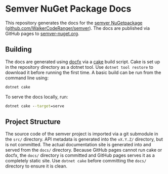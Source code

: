 # Semver NuGet Package Docs

This repository generates the docs for the [semver NuGetpackage](https://www.nuget.org/packages/semver/)
([github.com/WalkerCodeRanger/semver](https://github.com/WalkerCodeRanger/semver)). The docs are
published via GitHub pages to [semver-nuget.org](https://semver-nuget.org).

## Building

The docs are generated using [docfx](https://dotnet.github.io/docfx) via a [cake](https://cakebuild.net/)
build script. Cake is set up in the repository directory as a dotnet tool. Use `dotnet tool restore`
to download it before running the first time. A basic build can be run from the command line using:

```bat
dotnet cake
```

To serve the docs locally, run:

```bat
dotnet cake --target=serve
```

## Project Structure

The source code of the semver project is imported via a git submodule in the `src/` directory. API
metadata is generated into the `vX.Y.Z/` directory, but is not committed. The actual documentation
site is generated into and served from the `docs/` directory. Because GitHub pages cannot run cake
or docfx, the `docs/` directory is committed and GitHub pages serves it as a completely static site.
Use `dotnet cake` before committing the `docs/` directory to ensure it is clean.
